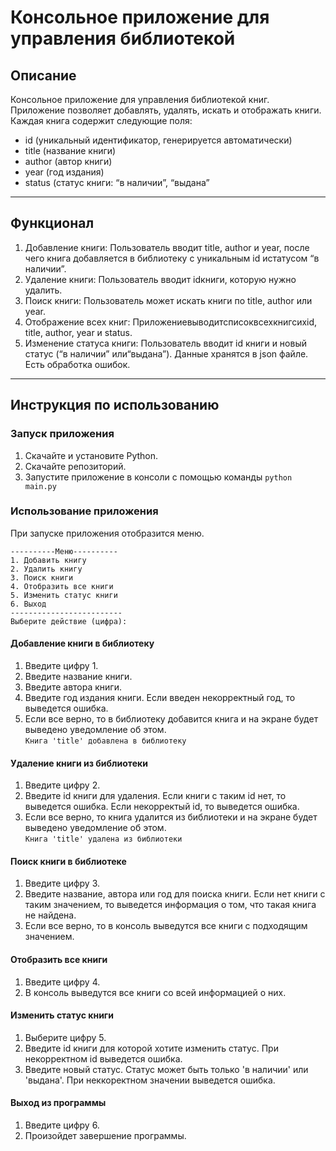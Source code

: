 # Консольное приложение для управления библиотекой

## Описание
Консольное приложение для управления библиотекой книг.  
Приложение позволяет добавлять, удалять, искать и отображать книги.  
Каждая книга содержит следующие поля:  
 * id (уникальный идентификатор, генерируется автоматически)
 * title (название книги)
 * author (автор книги)
 * year (год издания)
 * status (статус книги: “в наличии”, “выдана”

---
## Функционал
1. Добавление книги: Пользователь вводит title, author и year, после чего
 книга добавляется в библиотеку с уникальным id истатусом “в наличии”.
2. Удаление книги: Пользователь вводит idкниги, которую нужно удалить.
3. Поиск книги: Пользователь может искать книги по title, author или year.
4. Отображение всех книг: Приложениевыводитсписоквсехкнигсихid, title, author, year и status.
5. Изменение статуса книги: Пользователь вводит id книги и новый статус (“в наличии” или“выдана”).
Данные хранятся в json файле. Есть обработка ошибок.

---
## Инструкция по использованию
### Запуск приложения
1. Скачайте и установите Python.
2. Скачайте репозиторий.
3. Запустите приложение в консоли с помощью команды `python main.py`

### Использование приложения
При запуске приложения отобразится меню.  
```
----------Меню----------
1. Добавить книгу
2. Удалить книгу
3. Поиск книги
4. Отобразить все книги
5. Изменить статус книги
6. Выход
-------------------------
Выберите действие (цифра):
```
#### Добавление книги в библиотеку
1. Введите цифру 1.
2. Введите название книги.  
3. Введите автора книги.  
4. Введите год издания книги. Если введен некорректный год, то выведется ошибка.  
5. Если все верно, то в библиотеку добавится книга и на экране будет выведено уведомление об этом.  
   `Книга 'title' добавлена в библиотеку`
   
#### Удаление книги из библиотеки
1. Введите цифру 2.  
2. Введите id книги для удаления. Если книги с таким id нет, то выведется ошибка. Если некорректый id, то выведется ошибка.  
3. Если все верно, то книга удалится из библиотеки и на экране будет выведено уведомление об этом.  
   `Книга 'title' удалена из библиотеки`

#### Поиск книги в библиотеке
1. Введите цифру 3.
2. Введите название, автора или год для поиска книги. Если нет книги с таким значением, то выведется информация о том, что такая книга не найдена.  
3. Если все верно, то в консоль выведутся все книги с подходящим значением.

#### Отобразить все книги
1. Введите цифру 4.  
2. В консоль выведутся все книги со всей информацией о них.

#### Изменить статус книги
1. Выберите цифру 5.  
2. Введите id книги для которой хотите изменить статус. При некорректном id выведется ошибка.  
3. Введите новый статус. Статус может быть только 'в наличии' или 'выдана'. При неккоректном значении выведется ошибка.

#### Выход из программы
1. Введите цифру 6.
2. Произойдет завершение программы.
